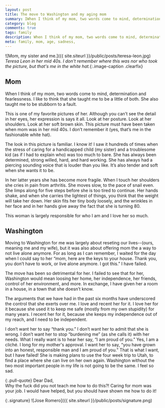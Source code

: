 ```yaml
---
layout: post
title: The move to Washington and my aging mom
summary: IWhen I think of my mom, two words come to mind, determination and fearless.
category: blog
comments: true
tags: family
description: When I think of my mom, two words come to mind, determination and fearless.
meta: family, mom, age, sadness,
---
```


![Mom, my sister and me.]({{ site.siteurl }}/public/posts/teresa-leon.jpg)
*Teresa Leon in her mid 40s. I don't remember where this was nor who took the picture, but that's me in the white hat.*{:.image-caption .clearfix}   


## Mom

When I think of my mom, two words come to mind, determination and fearlessness. I like to think that she taught me to be a little of both. She also taught me to be stubborn to a fault.

This is one of my favorite pictures of her. Although you can’t see the detail in her eyes, her expression is says it all. Look at her posture. Look at her shoulders. Look at her soft brown skin. This picture must have been taken when mom was in her mid 40s. I don’t remember it (yes, that’s me in the fashionable white hat).

The look in this picture is familiar. I know it! I saw it hundreds of times when the stress of caring for a handicapped child (my sister) and a troublesome kid (as if I had to explain who) was too much to bare. She has always been determined, strong willed, hard, and hard working. She has always had a piercing sounding voice that is louder than you like. It’s also tender and soft when she wants it to be.

In her latter years she has become more fragile. When I touch her shoulders she cries in pain from arthritis. She moves slow, to the pace of snail even. She limps along for five steps before she is too tired to continue. Her hands shake, and when she carries the lightest of things, you think that the weight will take her down. Her skin fits her tiny body loosely, and the wrinkles in her face and in her hands give away the fact that she is turning 80.

This woman is largely responsible for who I am and I love her so much.


## Washington

Moving to Washington for me was largely about reseting our lives--(ours, meaning me and my wife), but it was also about offering mom the a way to not live alone anymore. For as long as I can remember, I waited for the day when I could say to her “mom, here are the keys to your house. Thank you, you don’t have to work, or live alone anymore. I got this.” I have failed.

The move has been so detrimental for her. I failed to see that for her, Washington would mean loosing her home, her independence, her friends, control of her environment, and more. In exchange, I have given her a room in a house, in a town that she doesn’t know.

The arguments that we have had in the past six months have underscored the control that she exerts over me. I love and recent her for it. I love her for it because she used it to keep me safe (mostly from my own stupidity) for many years. I recent her for it, because she keeps my independence out of my reach, and I need to be independent.

I don’t want her to say “thank you.” I don’t want her to admit that she is wrong. I don’t want her to stop “burdening me” (as she calls it) with her needs. What I really want is to hear her say, “I am proud of you.” Yes, I am a cliché. I long for my mother's approval. I want her to say, “you have grown into an honest, responsible man and I am proud of you.” That is what I want, but I have failed! She is making plans to use the four week trip to Utah, to find a place where she can live on her own again. Washington without the two most important people in my life is not going to be the same. I feel so sad.

{:.pull-quote}
Dear Dad,   
Why the fuck did you not teach me how to do this?! Caring for mom was your job. I would have helped, but you should have shown me how to do it!   

{:.signature}
![Jose Romero]({{ site.siteurl }}/public/posts/signature.png)

